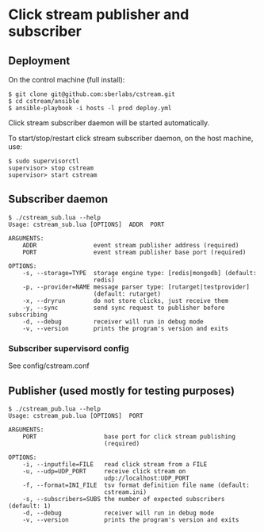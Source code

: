# Click stream publisher and subscriber

## Deployment

On the control machine (full install):

    $ git clone git@github.com:sberlabs/cstream.git
    $ cd cstream/ansible
    $ ansible-playbook -i hosts -l prod deploy.yml

Click stream subscriber daemon will be started automatically.

To start/stop/restart click stream subscriber daemon, on the host machine, use:

    $ sudo supervisorctl
    supervisor> stop cstream
    supervisor> start cstream

## Subscriber daemon

    $ ./cstream_sub.lua --help
    Usage: cstream_sub.lua [OPTIONS]  ADDR  PORT
    
    ARGUMENTS:
        ADDR                event stream publisher address (required)
        PORT                event stream publisher base port (required)
    
    OPTIONS:
        -s, --storage=TYPE  storage engine type: [redis|mongodb] (default:
                            redis)
        -p, --provider=NAME message parser type: [rutarget|testprovider]
                            (default: rutarget)
        -x, --dryrun        do not store clicks, just receive them
        -y, --sync          send sync request to publisher before subscribing
        -d, --debug         receiver will run in debug mode
        -v, --version       prints the program's version and exits

### Subscriber supervisord config

See config/cstream.conf

## Publisher (used mostly for testing purposes)

    $ ./cstream_pub.lua --help
    Usage: cstream_pub.lua [OPTIONS]  PORT
    
    ARGUMENTS:
        PORT                   base port for click stream publishing
                               (required)
    
    OPTIONS:
        -i, --inputfile=FILE   read click stream from a FILE
        -u, --udp=UDP_PORT     receive click stream on
                               udp://localhost:UDP_PORT
        -f, --format=INI_FILE  tsv format definition file name (default:
                               cstream.ini)
        -s, --subscribers=SUBS the number of expected subscribers (default: 1)
        -d, --debug            receiver will run in debug mode
        -v, --version          prints the program's version and exits
